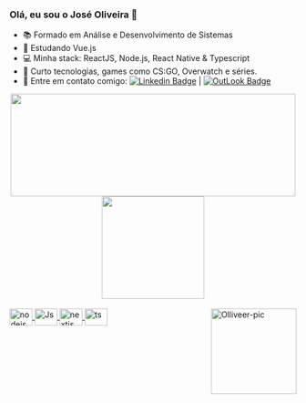 <h4 align="center">

### Olá, eu sou o José Oliveira 👋

- 📚 Formado em Análise e Desenvolvimento de Sistemas
- 🌱 Estudando Vue.js
- 💻 Minha stack: ReactJS, Node.js, React Native & Typescript
- 💬 Curto tecnologias, games como CS:GO, Overwatch e séries.
- 📧 Entre em contato comigo: [![Linkedin Badge](https://img.shields.io/badge/-Jos%C3%A9Oliveira-blue?style=flat-square&logo=Linkedin&logoColor=white&link=https://www.linkedin.com/in/joseooliveira/)](https://www.linkedin.com/in/joseooliveira/) | [![OutLook Badge](https://img.shields.io/badge/-j.oliveira90@live.com-0078D4?style=flat-square&logo=Microsoft-Outlook&logoColor=white&link=mailto:j.oliveira90@live.com)](mailto:j.oliveira90@live.com)


<div align="center">
  <a href="https://github.com/olliveer">
  <img  height="180em" width="500px" src="https://github-readme-stats.vercel.app/api?username=olliveer&show_icons=true" />
  <img height="180em" src="https://github-readme-stats.vercel.app/api/top-langs/?username=olliveer&layout=compact&langs_count=7"/>
</div>
  
<div style="display: inline_block"><br>
  <img align="center" alt="nodejs" height="30" width="40" src="https://cdn.worldvectorlogo.com/logos/nodejs-icon.svg">
  <img align="center" alt="Js" height="30" width="40" src="https://cdn.worldvectorlogo.com/logos/logo-javascript.svg">
  <img align="center" alt="nextjs" height="30" width="40" src="https://cdn.worldvectorlogo.com/logos/nextjs-2.svg">
  <img align="center" alt="ts" height="30" width="40" src="https://cdn.worldvectorlogo.com/logos/typescript.svg">

  <img align="right" alt="Olliveer-pic" height="150" src="https://giffiles.alphacoders.com/576/57629.gif" data-canonical-src="https://giffiles.alphacoders.com/576/57629.gif" style="max-width: 100%;">
</div>

##
